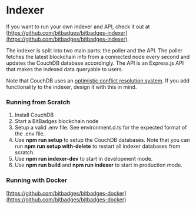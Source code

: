 # Indexer

If you want to run your own indexer and API, check it out at [https://github.com/bitbadges/bitbadges-indexer](https://github.com/bitbadges/bitbadges-indexer).

The indexer is split into two main parts: the poller and the API. The poller fetches the latest blockchain info from a connected node every second and updates the CouchDB database accordingly. The API is an Express.js API that makes the indexed data queryable to users.

Note that CouchDB uses an [optimistic conflict resolution system](https://docs.couchdb.org/en/stable/replication/conflicts.html). If you add functionality to the indexer, design it with this in mind.

### Running from Scratch

1. Install CouchDB
2. Start a BitBadges blockchain node
3. Setup a valid .env file. See environment.d.ts for the expected format of the .env file.
4. Use **npm run setup** to setup the CouchDB databases. Note that you can run **npm run setup with-delete** to restart all indexer databases from scratch.
5. Use **npm run indexer-dev** to start in development mode.
6. Use **npm run build** and **npm run indexer** to start in production mode.

### Running with Docker

[https://github.com/bitbadges/bitbadges-docker](https://github.com/bitbadges/bitbadges-docker)
